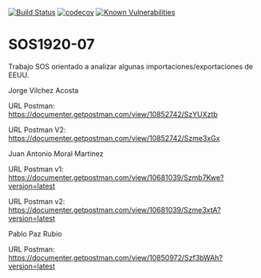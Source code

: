 [![Build Status](https://travis-ci.org/gti-sos/SOS1920-07.svg?branch=master)](https://travis-ci.org/gti-sos/SOS1920-07)
[![codecov](https://codecov.io/gh/gti-sos/SOS1920-07/branch/master/graph/badge.svg)](https://codecov.io/gh/gti-sos/SOS1920-07)
[![Known Vulnerabilities](https://snyk.io/test/github/{Juanan26}/{gti-sos/SOS1920-07}/badge.svg)](https://snyk.io/test/github/{Juanan26}/{gti-sos/SOS1920-07})

# SOS1920-07

Trabajo SOS orientado a analizar algunas importaciones/exportaciones de EEUU.


Jorge Vilchez Acosta

URL Postman:    https://documenter.getpostman.com/view/10852742/SzYUXztb

URL Postman V2: https://documenter.getpostman.com/view/10852742/Szme3xGx 

Juan Antonio Moral Martinez

URL Postman v1: https://documenter.getpostman.com/view/10681039/Szmb7Kwe?version=latest

URL Postman v2: https://documenter.getpostman.com/view/10681039/Szme3xtA?version=latest

Pablo Paz Rubio

URL Postman: https://documenter.getpostman.com/view/10850972/Szf3bWAh?version=latest
